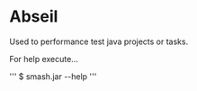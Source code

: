 # Abseil
Used to performance test java projects or tasks.


For help execute...

''' 
$ smash.jar --help
'''